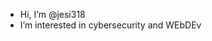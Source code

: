 - Hi, I’m @jesi318
- I’m interested in cybersecurity and WEbDEv

<!---
jesi318/jesi318 is a ✨ special ✨ repository because its `README.md` (this file) appears on your GitHub profile.
You can click the Preview link to take a look at your changes.
--->
